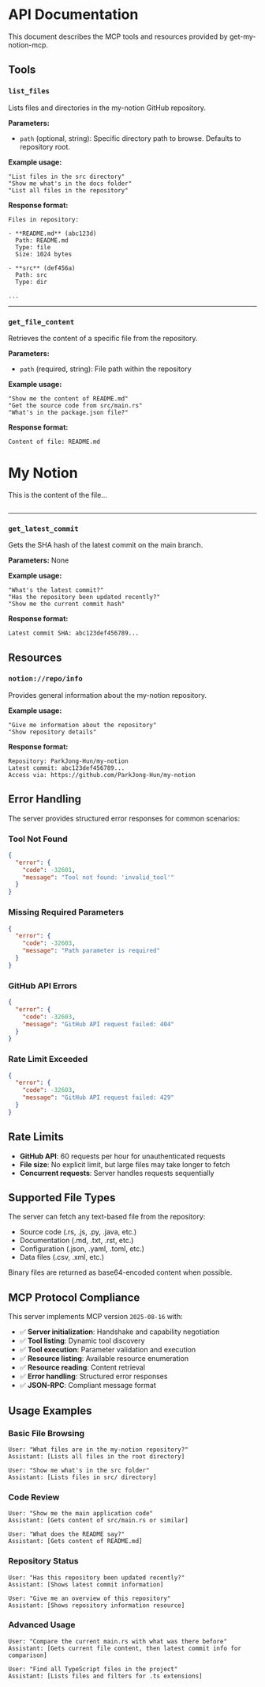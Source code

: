 # API Documentation

This document describes the MCP tools and resources provided by get-my-notion-mcp.

## Tools

### `list_files`

Lists files and directories in the my-notion GitHub repository.

**Parameters:**
- `path` (optional, string): Specific directory path to browse. Defaults to repository root.

**Example usage:**
```
"List files in the src directory"
"Show me what's in the docs folder"
"List all files in the repository"
```

**Response format:**
```
Files in repository:

- **README.md** (abc123d)
  Path: README.md
  Type: file
  Size: 1024 bytes

- **src** (def456a)
  Path: src
  Type: dir

...
```

---

### `get_file_content`

Retrieves the content of a specific file from the repository.

**Parameters:**
- `path` (required, string): File path within the repository

**Example usage:**
```
"Show me the content of README.md"
"Get the source code from src/main.rs"
"What's in the package.json file?"
```

**Response format:**
```
Content of file: README.md

```
# My Notion

This is the content of the file...
```
```

---

### `get_latest_commit`

Gets the SHA hash of the latest commit on the main branch.

**Parameters:** None

**Example usage:**
```
"What's the latest commit?"
"Has the repository been updated recently?"
"Show me the current commit hash"
```

**Response format:**
```
Latest commit SHA: abc123def456789...
```

## Resources

### `notion://repo/info`

Provides general information about the my-notion repository.

**Example usage:**
```
"Give me information about the repository"
"Show repository details"
```

**Response format:**
```
Repository: ParkJong-Hun/my-notion
Latest commit: abc123def456789...
Access via: https://github.com/ParkJong-Hun/my-notion
```

## Error Handling

The server provides structured error responses for common scenarios:

### Tool Not Found
```json
{
  "error": {
    "code": -32601,
    "message": "Tool not found: 'invalid_tool'"
  }
}
```

### Missing Required Parameters
```json
{
  "error": {
    "code": -32603,
    "message": "Path parameter is required"
  }
}
```

### GitHub API Errors
```json
{
  "error": {
    "code": -32603,
    "message": "GitHub API request failed: 404"
  }
}
```

### Rate Limit Exceeded
```json
{
  "error": {
    "code": -32603,
    "message": "GitHub API request failed: 429"
  }
}
```

## Rate Limits

- **GitHub API**: 60 requests per hour for unauthenticated requests
- **File size**: No explicit limit, but large files may take longer to fetch
- **Concurrent requests**: Server handles requests sequentially

## Supported File Types

The server can fetch any text-based file from the repository:

- Source code (.rs, .js, .py, .java, etc.)
- Documentation (.md, .txt, .rst, etc.)
- Configuration (.json, .yaml, .toml, etc.)
- Data files (.csv, .xml, etc.)

Binary files are returned as base64-encoded content when possible.

## MCP Protocol Compliance

This server implements MCP version `2025-08-16` with:

- ✅ **Server initialization**: Handshake and capability negotiation
- ✅ **Tool listing**: Dynamic tool discovery
- ✅ **Tool execution**: Parameter validation and execution
- ✅ **Resource listing**: Available resource enumeration
- ✅ **Resource reading**: Content retrieval
- ✅ **Error handling**: Structured error responses
- ✅ **JSON-RPC**: Compliant message format

## Usage Examples

### Basic File Browsing
```
User: "What files are in the my-notion repository?"
Assistant: [Lists all files in the root directory]

User: "Show me what's in the src folder"
Assistant: [Lists files in src/ directory]
```

### Code Review
```
User: "Show me the main application code"
Assistant: [Gets content of src/main.rs or similar]

User: "What does the README say?"
Assistant: [Gets content of README.md]
```

### Repository Status
```
User: "Has this repository been updated recently?"
Assistant: [Shows latest commit information]

User: "Give me an overview of this repository"
Assistant: [Shows repository information resource]
```

### Advanced Usage
```
User: "Compare the current main.rs with what was there before"
Assistant: [Gets current file content, then latest commit info for comparison]

User: "Find all TypeScript files in the project"
Assistant: [Lists files and filters for .ts extensions]
```